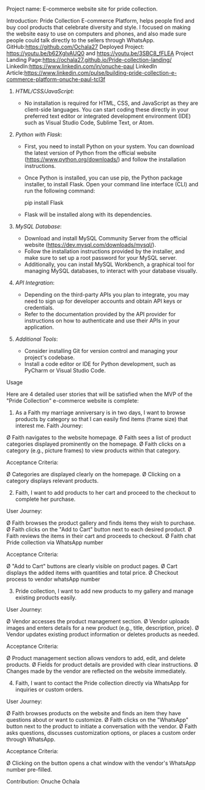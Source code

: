 Project name:
E-commerce website site for pride collection.

Introduction:
Pride Collection E-commerce Platform, helps people find and buy cool products that celebrate diversity and style. I focused on making the website easy to use on computers and phones, and also made sure people could talk directly to the sellers through WhatsApp.
GitHub:https://github.com/Ochala27
Deployed Project: https://youtu.be/b62XglvAUQ0 and https://youtu.be/3SBC8_fFLEA
Project Landing Page:https://ochala27.github.io/Pride-collection-landing/
LinkedIn:https://www.linkedin.com/in/onuche-paul
LinkedIn Article:https://www.linkedin.com/pulse/building-pride-collection-e-commerce-platform-onuche-paul-tcl3f

1. *HTML/CSS/JavaScript*:
   - No installation is required for HTML, CSS, and JavaScript as they are client-side languages. You can start coding these directly in your preferred text editor or integrated development environment (IDE) such as Visual Studio Code, Sublime Text, or Atom.

2. *Python with Flask*:
   - First, you need to install Python on your system. You can download the latest version of Python from the official website (https://www.python.org/downloads/) and follow the installation instructions.
   - Once Python is installed, you can use pip, the Python package installer, to install Flask. Open your command line interface (CLI) and run the following command:
     
     pip install Flask
     
   - Flask will be installed along with its dependencies.

3. *MySQL Database*:
   - Download and install MySQL Community Server from the official website (https://dev.mysql.com/downloads/mysql/).
   - Follow the installation instructions provided by the installer, and make sure to set up a root password for your MySQL server.
   - Additionally, you can install MySQL Workbench, a graphical tool for managing MySQL databases, to interact with your database visually.

4. *API Integration*:
   - Depending on the third-party APIs you plan to integrate, you may need to sign up for developer accounts and obtain API keys or credentials.
   - Refer to the documentation provided by the API provider for instructions on how to authenticate and use their APIs in your application.

5. *Additional Tools*:
   - Consider installing Git for version control and managing your project's codebase.
   - Install a code editor or IDE for Python development, such as PyCharm or Visual Studio Code.

Usage

Here are 4 detailed user stories that will be satisfied when the MVP of the "Pride Collection" e-commerce website is complete:

1) As a Faith my marriage anniversary is in two days, I want to browse products by category so that I can easily find items (frame size) that interest me.
Faith Journey:

Ø  Faith navigates to the website homepage.
Ø   Faith sees a list of product categories displayed prominently on the homepage.
Ø   Faith clicks on a category (e.g., picture frames) to view products within that category.

Acceptance Criteria:

Ø  Categories are displayed clearly on the homepage.
Ø  Clicking on a category displays relevant products.

2) Faith, I want to add products to her cart and proceed to the checkout to complete her purchase.

User Journey:

Ø  Faith browses the product gallery and finds items they wish to purchase.
Ø   Faith clicks on the "Add to Cart" button next to each desired product.
Ø   Faith reviews the items in their cart and proceeds to checkout.
Ø  Faith chat Pride collection via WhatsApp number

Acceptance Criteria:

Ø  "Add to Cart" buttons are clearly visible on product pages.
Ø  Cart displays the added items with quantities and total price.
Ø  Checkout process to vendor whatsApp number

3) Pride collection, I want to add new products to my gallery and manage existing products easily.

 User Journey:

Ø  Vendor accesses the product management section.
Ø   Vendor uploads images and enters details for a new product (e.g., title, description, price).
Ø  Vendor updates existing product information or deletes products as needed.

Acceptance Criteria:

Ø  Product management section allows vendors to add, edit, and delete products.
Ø  Fields for product details are provided with clear instructions.
Ø  Changes made by the vendor are reflected on the website immediately.

4) Faith, I want to contact the Pride collection directly via WhatsApp for inquiries or custom orders.

User Journey:

Ø  Faith browses products on the website and finds an item they have questions about or want to customize.
Ø   Faith clicks on the "WhatsApp" button next to the product to initiate a conversation with the vendor.
Ø  Faith asks questions, discusses customization options, or places a custom order through WhatsApp.

Acceptance Criteria:

Ø Clicking on the button opens a chat window with the vendor's WhatsApp number pre-filled.

Contribution:
Onuche Ochala 



